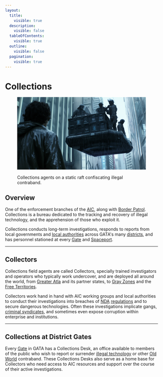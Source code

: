 ```yaml
---
layout:
  title:
    visible: true
  description:
    visible: false
  tableOfContents:
    visible: true
  outline:
    visible: false
  pagination:
    visible: true
---
```


# Collections

<figure><img src="../../../.gitbook/assets/collections-sfg87.png" alt=""><figcaption><p>Collections agents on a static raft confiscating illegal contraband.</p></figcaption></figure>

## **Overview**

One of the enforcement branches of the [AIC](../institutions/atlan-information-control-aic.md), along with [Border Patrol](../borders-and-travel/gate-patrol.md). Collections is a bureau dedicated to the tracking and recovery of illegal technology, and the apprehension of those who exploit it.

Collections conducts long-term investigations, responds to reports from local governments and [local authorities](local-authority.md) across GATA's many [districts](../politics/districts.md), and has personnel stationed at every [Gate](../borders-and-travel/gates.md) and [Spaceport](../borders-and-travel/spaceports.md).

***

## Collectors

Collections field agents are called Collectors, specially trained investigators and operators who typically work undercover, and are deployed all around the world, from [Greater Atla](../politics/greater-atla.md) and its partner states, to [Gray Zones](../politics/gray-zones.md) and the [Free Territories](../../free-territories/).

Collectors work hand in hand with AIC working groups and local authorities to conduct their investigations into breaches of [NDA](../politics/new-dawn-accords.md) [regulations](tech-regulation.md) and to secure dangerous technologies. Often these investigations implicate gangs, [criminal syndicates](../criminal-element/syndicates.md), and sometimes even expose corruption within enterprise and institutions.

***

## Collections at District Gates

Every [Gate](../borders-and-travel/gates.md) in GATA has a Collections Desk, an office available to members of the public who wish to report or surrender [illegal technology](tech-regulation.md) or other [Old World](../../history/the-old-world.md) contraband. These Collections Desks also serve as a home base for Collectors who need access to AIC resources and support over the course of their active investigations.
